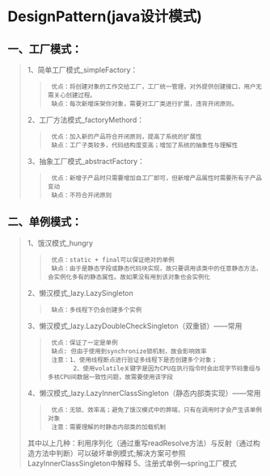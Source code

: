 # DesignPattern(java设计模式)
一、工厂模式：
-
>   1、简单工厂模式_simpleFactory：      
>>      优点：将创建对象的工作交给工厂，工厂统一管理，对外提供创建接口，用户无需关心创建过程。
>>      缺点：每次新增床架你对象，需要对工厂类进行扩展，违背开闭原则。
>   2、工厂方法模式_factoryMethord：
>>      优点：加入新的产品符合开闭原则，提高了系统的扩展性
>>      缺点：工厂子类较多，代码结构度变高；增加了系统的抽象性与理解性
>   3、抽象工厂模式_abstractFactory：
>>      优点：新增子产品时只需要增加自工厂即可，但新增产品属性时需要所有子产品变动
>>      缺点：不符合开闭原则
二、单例模式：
-
>   1、饿汉模式_hungry
>>      优点：static + final可以保证绝对的单例
>>      缺点：由于是静态字段或静态代码块实现，故只要调用该类中的任意静态方法，会实例化多有的静态属性。故如果没有用到该对象也会实例化
>   2、懒汉模式_lazy.LazySingleton
>>      缺点：多线程下仍会创建多个实例
>   3、懒汉模式_lazy.LazyDoubleCheckSingleton（双重锁）——常用
>>      优点：保证了一定是单例
>>      缺点: 但由于使用到synchronize锁机制，故会影响效率
>>      注意：1、使用线程断点进行验证多线程下是否创建多个对象；
>>            2、使用volatile关键字是因为CPU在执行指令时会出现字节码重组与多核CPU间数据一致性问题，故需要使用该字段
>   4、懒汉模式_lazy.LazyInnerClassSingleton（静态内部类实现）——常用
>>      优点：无锁、效率高；避免了饿汉模式中的弊端，只有在调用时才会产生该单例对象
>>      注意：需要理解的时静态内部类的加载机制
>   其中以上几种：利用序列化（通过重写readResolve方法）与反射（通过构造方法中判断）可以破坏单例模式;解决方案可参照LazyInnerClassSingleton中解释
>   5、注册式单例—spring工厂模式
        
        
    